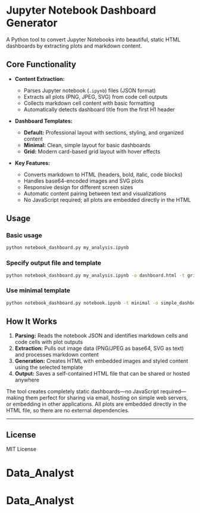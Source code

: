# Jupyter Notebook Dashboard Generator

A Python tool to convert Jupyter Notebooks into beautiful, static HTML dashboards by extracting plots and markdown content.

## Core Functionality

- **Content Extraction:**
  - Parses Jupyter notebook (`.ipynb`) files (JSON format)
  - Extracts all plots (PNG, JPEG, SVG) from code cell outputs
  - Collects markdown cell content with basic formatting
  - Automatically detects dashboard title from the first H1 header

- **Dashboard Templates:**
  - **Default:** Professional layout with sections, styling, and organized content
  - **Minimal:** Clean, simple layout for basic dashboards
  - **Grid:** Modern card-based grid layout with hover effects

- **Key Features:**
  - Converts markdown to HTML (headers, bold, italic, code blocks)
  - Handles base64-encoded images and SVG plots
  - Responsive design for different screen sizes
  - Automatic content pairing between text and visualizations
  - No JavaScript required; all plots are embedded directly in the HTML

## Usage

### Basic usage
```bash
python notebook_dashboard.py my_analysis.ipynb
```

### Specify output file and template
```bash
python notebook_dashboard.py my_analysis.ipynb -o dashboard.html -t grid
```

### Use minimal template
```bash
python notebook_dashboard.py notebook.ipynb -t minimal -o simple_dashboard.html
```

## How It Works

1. **Parsing:** Reads the notebook JSON and identifies markdown cells and code cells with plot outputs
2. **Extraction:** Pulls out image data (PNG/JPEG as base64, SVG as text) and processes markdown content
3. **Generation:** Creates HTML with embedded images and styled content using the selected template
4. **Output:** Saves a self-contained HTML file that can be shared or hosted anywhere

The tool creates completely static dashboards—no JavaScript required—making them perfect for sharing via email, hosting on simple web servers, or embedding in other applications. All plots are embedded directly in the HTML file, so there are no external dependencies.

---

## License
MIT License
# Data_Analyst
# Data_Analyst
